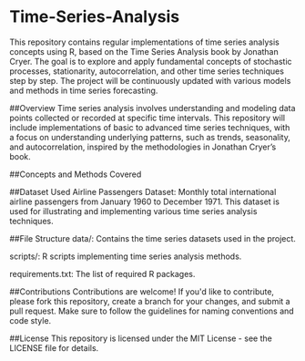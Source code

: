 # Time-Series-Analysis

This repository contains regular implementations of time series analysis concepts using R, based on the Time Series Analysis book by Jonathan Cryer. The goal is to explore and apply fundamental concepts of stochastic processes, stationarity, autocorrelation, and other time series techniques step by step. The project will be continuously updated with various models and methods in time series forecasting.

##Overview
Time series analysis involves understanding and modeling data points collected or recorded at specific time intervals. This repository will include implementations of basic to advanced time series techniques, with a focus on understanding underlying patterns, such as trends, seasonality, and autocorrelation, inspired by the methodologies in Jonathan Cryer’s book.

##Concepts and Methods Covered

##Dataset Used
Airline Passengers Dataset: Monthly total international airline passengers from January 1960 to December 1971. This dataset is used for illustrating and implementing various time series analysis techniques.

##File Structure
data/: Contains the time series datasets used in the project.

scripts/: R scripts implementing time series analysis methods.

requirements.txt: The list of required R packages.

##Contributions
Contributions are welcome! If you'd like to contribute, please fork this repository, create a branch for your changes, and submit a pull request. Make sure to follow the guidelines for naming conventions and code style.

##License
This repository is licensed under the MIT License - see the LICENSE file for details.
